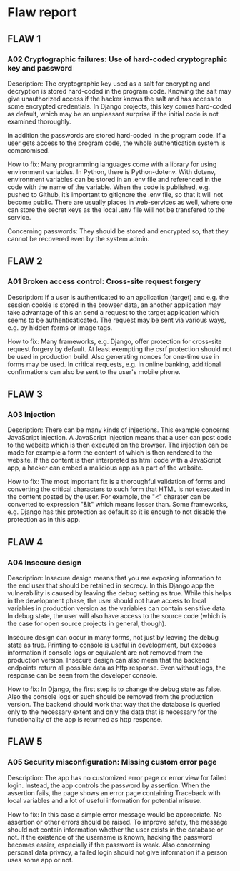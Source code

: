 # Flaw report

## FLAW 1

### A02 Cryptographic failures: Use of hard-coded cryptographic key and password

Description: The cryptographic key used as a salt for encrypting and decryption is stored hard-coded in the program code. Knowing the salt may give unauthorized access if the hacker knows the salt and has access to some encrypted credentials. In Django projects, this key comes hard-coded as default, which may be an unpleasant surprise if the initial code is not examined thoroughly.

In addition the passwords are stored hard-coded in the program code. If a user gets access to the program code, the whole authentication system is compromised.

How to fix: Many programming languages come with a library for using environment variables. In Python, there is Python-dotenv. With dotenv, environment variables can be stored in an .env file and referenced in the code with the name of the variable. When the code is published, e.g. pushed to Github, it’s important to gitignore the .env file, so that it will not become public. There are usually places in web-services as well, where one can store the secret keys as the local .env file will not be transfered to the service.

Concerning passwords: They should be stored and encrypted so, that they cannot be recovered even by the system admin.

## FLAW 2

### A01 Broken access control: Cross-site request forgery

Description: If a user is authenticated to an application (target) and e.g. the session cookie is stored in the browser data, an another application may take advantage of this an send a request to the target application which seems to be authenticaticated. The request may be sent via various ways, e.g. by hidden forms or image tags.

How to fix: Many frameworks, e.g. Django, offer protection for cross-site request forgery by default. At least exempting the csrf protection should not be used in production build. Also generating nonces for one-time use in forms may be used. In critical requests, e.g. in online banking, additional confirmations can also be sent to the user's mobile phone.

## FLAW 3

### A03 Injection

Description: There can be many kinds of injections. This example concerns JavaScript injection. A JavaScript injection means that a user can post code to the website which is then executed on the browser. The injection can be made for example a form the content of which is then rendered to the website. If the content is then interpreted as html code with a JavaScript app, a hacker can embed a malicious app as a part of the website.

How to fix: The most important fix is a thoroughful validation of forms and converting the critical characters to such form that HTML is not executed in the content posted by the user. For example, the "<" charater can be converted to expression "&lt" which means lesser than. Some frameworks, e.g. Django has this protection as default so it is enough to not disable the protection as in this app.

## FLAW 4

### A04 Insecure design

Description: Insecure design means that you are exposing information to the end user that should be retained in secrecy. In this Django app the vulnerability is caused by leaving the debug setting as true. While this helps in the development phase, the user should not have access to local variables in production version as the variables can contain sensitive data. In debug state, the user will also have access to the source code (which is the case for open source projects in general, though).

Insecure design can occur in many forms, not just by leaving the debug state as true. Printing to console is useful in development, but exposes information if console logs or equivalent are not removed from the production version. Insecure design can also mean that the backend endpoints return all possible data as http response. Even without logs, the response can be seen from the developer console.

How to fix: In Django, the first step is to change the debug state as false. Also the console logs or such should be removed from the production version. The backend should work that way that the database is queried only to the necessary extent and only the data that is necessary for the functionality of the app is returned as http response.

## FLAW 5

### A05 Security misconfiguration: Missing custom error page

Description: The app has no customized error page or error view for failed login. Instead, the app controls the password by assertion. When the assertion fails, the page shows an error page containing Traceback with local variables and a lot of useful information for potential misuse.

How to fix: In this case a simple error message would be appropriate. No assertion or other errors should be raised. To improve safety, the message should not contain information whether the user exists in the database or not. If the existence of the username is known, hacking the password becomes easier, especially if the password is weak. Also concerning personal data privacy, a failed login should not give information if a person uses some app or not.
